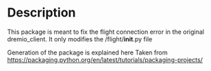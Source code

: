 # Description

This package is meant to fix the flight connection error in the 
original dremio_client. It only modifies the \/flight/__init__.py file

Generation of the package is explained here
Taken from https://packaging.python.org/en/latest/tutorials/packaging-projects/

